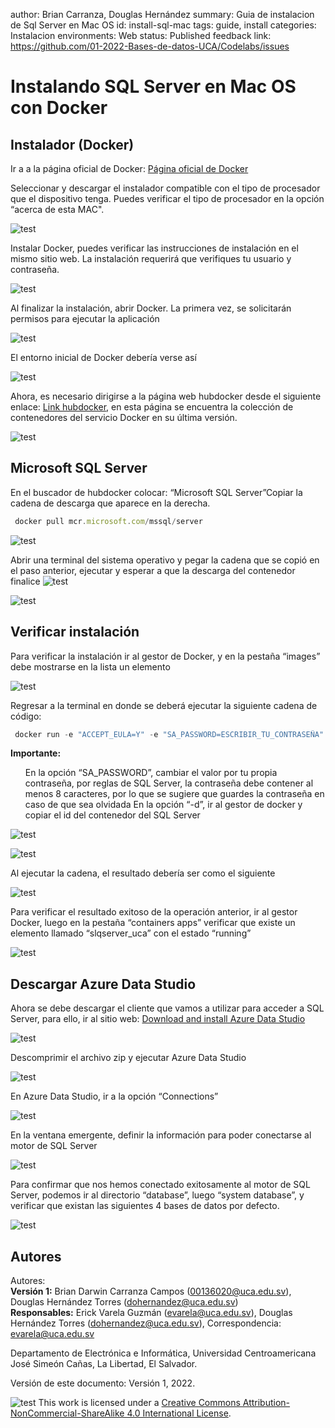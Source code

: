 author: Brian Carranza, Douglas Hernández
summary: Guia de instalacion de Sql Server en Mac OS
id: install-sql-mac
tags: guide, install
categories: Instalacion
environments: Web
status: Published
feedback link: https://github.com/01-2022-Bases-de-datos-UCA/Codelabs/issues

# Instalando SQL Server en Mac OS con Docker

## Instalador (Docker)

Ir a a la página oficial de Docker: [Página oficial de Docker](https://docs.docker.com/desktop/mac/install/ )

Seleccionar y descargar el instalador compatible con el tipo de procesador que el dispositivo tenga. Puedes verificar el tipo de procesador en la opción “acerca de esta MAC".

![test](./img/InstallSQL-Mac/paso_2.png)

Instalar Docker, puedes verificar las instrucciones de instalación en el mismo sitio web. La instalación requerirá que verifiques tu usuario y contraseña.

![test](./img/InstallSQL-Mac/paso_3.png)

Al finalizar la instalación, abrir Docker. La primera vez, se solicitarán permisos para ejecutar la aplicación

![test](./img/InstallSQL-Mac/paso_4.png)

El entorno inicial de Docker debería verse así

![test](./img/InstallSQL-Mac/paso_5.png)

Ahora, es necesario dirigirse a la página web hubdocker desde el siguiente enlace: [Link hubdocker](https://hub.docker.com/), en esta página se encuentra la colección de contenedores del servicio Docker en su última versión.

![test](./img/InstallSQL-Mac/Paso_6.png)

## Microsoft SQL Server

En el buscador de hubdocker colocar: “Microsoft SQL Server”Copiar la cadena de descarga que aparece en la derecha.

```javascript
 docker pull mcr.microsoft.com/mssql/server 
```

![test](./img/InstallSQL-Mac/Paso_8.png)

Abrir una terminal del sistema operativo y pegar la cadena que se copió en el paso anterior, ejecutar y esperar a que la descarga del contenedor finalice
![test](./img/InstallSQL-Mac/Paso_9a.png)

![test](./img/InstallSQL-Mac/Paso_9b.png)

## Verificar instalación

Para verificar la instalación ir al gestor de Docker, y en la pestaña “images” debe mostrarse en la lista un elemento

![test](./img/InstallSQL-Mac/Paso_10.png)

Regresar a la terminal en donde se deberá ejecutar la siguiente cadena de código:

```javascript
 docker run -e "ACCEPT_EULA=Y" -e "SA_PASSWORD=ESCRIBIR_TU_CONTRASEÑA" -p 1433:1433 --name sqlserver_uca -d ID_DE_CONTENEDOR 
```

<aside class="positive">
<b>Importante:</b>
<ul>
<il>En la opción “SA_PASSWORD”, cambiar el valor por tu propia contraseña, por reglas de SQL Server, la contraseña debe contener al menos 8 caracteres, por lo que se sugiere que guardes la contraseña en caso de que sea olvidada</il>
<il>En la opción “-d”, ir al gestor de docker y copiar el id del contenedor del SQL Server</il>
</ul>
</aside>

![test](./img/InstallSQL-Mac/Paso_11a.png)

![test](./img/InstallSQL-Mac/Paso_11b.png)

Al ejecutar la cadena, el resultado debería ser como el siguiente

![test](./img/InstallSQL-Mac/Paso_12.png)

Para verificar el resultado exitoso de la operación anterior, ir al gestor Docker, luego en la pestaña “containers apps” verificar que existe un elemento llamado “slqserver_uca” con el estado “running”

![test](./img/InstallSQL-Mac/Paso_13.png)

## Descargar Azure Data Studio

Ahora se debe descargar el cliente que vamos a utilizar para acceder a SQL Server, para ello, ir al sitio web: [Download and install Azure Data Studio](https://docs.microsoft.com/en-us/sql/azure-data-studio/download-azure-data-studio?view=sql-server-ver15)

![test](./img/InstallSQL-Mac/Paso_14.png)

Descomprimir el archivo zip y ejecutar Azure Data Studio

![test](./img/InstallSQL-Mac/Paso_15.png)

En Azure Data Studio, ir a la opción “Connections”

![test](./img/InstallSQL-Mac/Paso_16.png)

En la ventana emergente, definir la información para poder conectarse al motor de SQL Server

![test](./img/InstallSQL-Mac/Paso_17.png)

Para confirmar que nos hemos conectado exitosamente al motor de SQL Server, podemos ir al directorio “database”, luego “system database”, y verificar que existan las siguientes 4 bases de datos por defecto.

![test](./img/InstallSQL-Mac/Paso_18.png)

## Autores

Autores:  
  **Versión 1:**
Brian Darwin Carranza Campos (00136020@uca.edu.sv), Douglas Hernández Torres (dohernandez@uca.edu.sv)  
  **Responsables:**
Erick Varela Guzmán (evarela@uca.edu.sv), Douglas Hernández Torres (dohernandez@uca.edu.sv), 
Correspondencia: evarela@uca.edu.sv

Departamento de Electrónica e Informática, Universidad Centroamericana José Simeón Cañas, La Libertad, El Salvador.

Versión de este documento: Versión 1, 2022.

![test](./img/InstallSQL/license.jpg) This work is licensed under a [Creative Commons Attribution-NonCommercial-ShareAlike 4.0 International License](http://creativecommons.org/licenses/by-nc-sa/4.0/).
